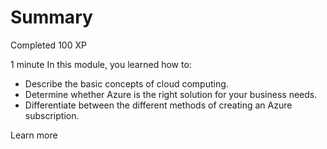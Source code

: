 # Summary

Completed
100 XP

1 minute
In this module, you learned how to:

- Describe the basic concepts of cloud computing.
- Determine whether Azure is the right solution for your business needs.
- Differentiate between the different methods of creating an Azure subscription.

Learn more